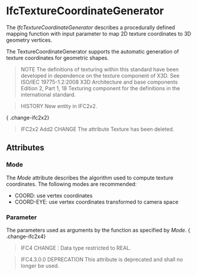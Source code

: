 # IfcTextureCoordinateGenerator

The _IfcTextureCoordinateGenerator_ describes a procedurally defined mapping function with input parameter to map 2D texture coordinates to 3D geometry vertices.<!-- end of definition -->

The TextureCoordinateGenerator supports the automatic generation of texture coordinates for geometric shapes.

> NOTE The definitions of texturing within this standard have been developed in dependence on the texture component of X3D. See ISO/IEC 19775-1.2:2008 X3D Architecture and base components Edition 2, Part 1, 18 Texturing component for the definitions in the international standard.

> HISTORY New entity in IFC2x2.

{ .change-ifc2x2}
> IFC2x2 Add2 CHANGE The attribute Texture has been deleted.

## Attributes

### Mode
The _Mode_ attribute describes the algorithm used to compute texture coordinates. The following modes are recommended:

 * COORD: use vertex coordinates
 * COORD-EYE: use vertex coordinates transformed to camera space

### Parameter
The parameters used as arguments by the function as specified by _Mode_.
{ .change-ifc2x4}
> IFC4 CHANGE : Data type restricted to REAL.

> IFC4.3.0.0 DEPRECATION This attribute is deprecated and shall no longer be used.
